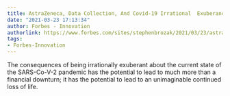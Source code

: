 ```yaml
---
title: AstraZeneca, Data Collection, And Covid-19 Irrational  Exuberance
date: "2021-03-23 17:13:34"
author: Forbes - Innovation
authorlink: https://www.forbes.com/sites/stephenbrozak/2021/03/23/astrazeneca-data-collection-and-covid-19-irrational--exuberance/
tags:
- Forbes-Innovation
---
```

The consequences of being irrationally exuberant about the current state of the SARS-Co-V-2 pandemic has the potential to lead to much more than a financial downturn; it has the potential to lead to an unimaginable continued loss of life.